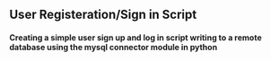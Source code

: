 ## User Registeration/Sign in Script
#### Creating a simple user sign up and log in script writing to a remote database using the mysql connector module in python

